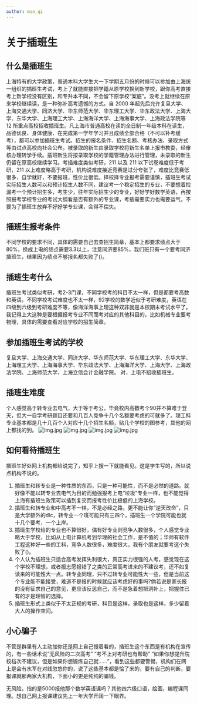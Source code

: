 ```yaml
---
author: mao_qi
---
```

# 关于插班生

## 什么是插班生

上海特有的大学政策，普通本科大学生大一下学期五月份的时候可以参加由上海统一组织的插班生考试，考上了就能直接把学籍从原学校换到新学校，跟你高考直接考上新学校没有区别，和专升本不同，不会留下原学校“案底”。没考上就继续在原来学校继续读，是一种弥补高考遗憾的方式。自 2000 年起先后允许复旦大学、上海交通大学、同济大学、华东师范大学、华东理工大学、华东政法大学、上海大学、东华大学、上海理工大学、上海海洋大学、上海海事大学、上海政法学院等 12 所重点高校招收插班生。凡上海市普通高校在读的全日制一年级本科在读生，品德优良、身体健康、在完成第一学年学习并且成绩全部合格（不可以补考缓考），都可以参加插班生考试。招生的报名条件、招生名额、考核办法、录取方式等由试点高校向社会公布。被录取的新生由录取学校将新生名单上报市教委，经审核办理转学手续。插班新生将按录取学校的学籍管理办法进行管理，未录取的新生仍留在原高校继续学习。考插难度类似考研，211 以及 211 以下试卷难度低于考研，211 以上难度略高于考研，机构说难度接近竞赛是过分夸张了，难度比竞赛低很多，自学就好，不要报班，性价比很低。择校择专业报考需要谨慎，插班生考试实际招生人数可以和预计招生人数不同，建议考一个稳定招生的专业，不要想着捡漏考一个预计招生多，考生少，往年实际招生少的专业，好好学好数学英语，再按照报考学校专业的考试大纲看是否有额外的专业课，考插需要实力也需要运气，不要为了插班生放弃不好好学专业课，会得不偿失。

## 插班生报考条件

不同学校的要求不同，具体的需要自己去查招生简章，基本上都要求绩点大于80%，换成上电的绩点需要3.3以上，注意同济要85%，我们班只有一个要考同济插班生，结果因为绩点不够报名都失败了()。

## 插班生考什么

插班生考试类似考研，考2-3门课，不同学校考的科目不太一样，但是都要考高数和英语。不同学校考试难度也不太一样，92学校的数学近似于考研难度，英语在四级到六级到考研难度不等，像海洋海事上理这种双非就是本校期末考试水平了。我记得上大这种是要根据报考专业不同而考对应的其他科目的，比如机械专业要考物理，具体的需要查看对应学校的招生简章。

## 参加插班生考试的学校
复旦大学、上海交通大学、同济大学、华东师范大学、华东理工大学、东华大学、上海理工大学、上海海事大学、华东政法大学、上海海洋大学、上海大学、上海政法学院、上海师范大学、上海立信会计金融学院。
对，上电不招收插班生。

## 插班生难度

个人感觉高于转专业去电气，大于等于考公，毕竟校内高数考个90并不算难于登天，但大一自学考研题目还要和几百人竞争十几个名额要考虑的可就多了。理工科专业基本都是几十几百个人对应十几个招生名额，贴几个学校的图参考，其他的网上都找的到。
![img.jpg](../static/imgs/AdmissionGuide/5fad3daf209a9b36eba100f347a40ad.jpg)
![img.jpg](../static/imgs/AdmissionGuide/732630b09bf75122e22c46a4c691d5f.jpg)
![img.jpg](../static/imgs/AdmissionGuide/8bda1ce58a11fbf329912830781c145.jpg)
![img.jpg](../static/imgs/AdmissionGuide/89b9604b64ed52004a46a25455afc4b.jpg)

## 如何看待插班生

插班生好处网上机构都给说完了，知乎上搜一下就能看见。这是学生写的，所以说点机构不说的。

1. 插班生和转专业是一种性质的东西，只是一种可能性，而不是必然的道路。就好像不能以转专业去电气为目的而勉强报考上电“垃圾”专业一样，也不能觉得上海有插班生政策可以插到复交而报考性价比极低的上海学校。
2. 插班生和转专业和中高考不一样，不是必经之路，更不能让你“逆天改命”，只是大学额外的dlc，转专业一个班可能只有三四个，插班生一个学院可能也就十几个要考，一个上岸。
3. 插班生学校给的专业也不算很好，偶有好专业则竞争人数很多，个人感觉专业略大于学校，比如从上电计算机考到华理的社会工作，是不值的；华师有软件工程这种好一些的工科，竞争人数很多，难度很大，我有个朋友就要考这个失败了()。
4. 个人认为插班生只适合高考发挥失利很大，真正实力很强的人考，感觉现在这个学校不理想，或者报志愿报错了之类的正常高考进来的不建议考，还不如复读来的可能性大一点。转专业同理，只不过转专业可能性大一些，但是当前这个专业能不能接受，难道不是报的时候就应该考虑好的事吗?倘若说是家长报的没有征求自己的意见，更应该反思自己，而不是急着想把洞补上，把握住已有的才是理智的选择。
5. 插班生形式上类似于不太正规的考研，科目是这样，录取也是这样，多少留着大人的操作空间。

## 小心骗子

不管是群里有人主动加你还是网上自己搜着看的，插班生这个东西是有机构在宣传的，有一些话术说“无风险的二次高考” “考不上对考研也有帮助” “如果你想提升院校档次不建议，但是如果你想锻炼自己就……”，看到这些都要警惕，机构们在网上是会有水军在对线忽悠你的，说了这些基本都是恰了米的，要有自己的判断。要报课就那两家大机构，下面小的更是纯纯的骗钱。

无风险，指的是5000报他那个数学英语课吗？其他四六级口语，绘画，编程课同理。想自己网上报课建议先上一年大学开阔一下眼界。
